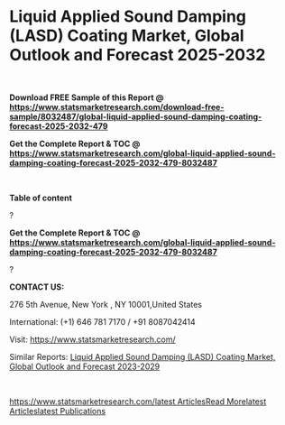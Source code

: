 <h1>Liquid Applied Sound Damping (LASD) Coating Market, Global Outlook and Forecast 2025-2032</h1><br/><p><strong>Download FREE Sample of this Report @ <a href="https://www.statsmarketresearch.com/download-free-sample/8032487/global-liquid-applied-sound-damping-coating-forecast-2025-2032-479">https://www.statsmarketresearch.com/download-free-sample/8032487/global-liquid-applied-sound-damping-coating-forecast-2025-2032-479</a></strong></p>
 
 
 
 <div><b>Get the Complete Report & TOC @ <a href="https://www.statsmarketresearch.com/global-liquid-applied-sound-damping-coating-forecast-2025-2032-479-8032487">https://www.statsmarketresearch.com/global-liquid-applied-sound-damping-coating-forecast-2025-2032-479-8032487</a></b></div>
 
 
 
 <p><br />
 
 <b>Table of content</b></p>
 
 
 
 <p>? </p>
 
 
 
 <div><b>Get the Complete Report & TOC @ <a href="https://www.statsmarketresearch.com/global-liquid-applied-sound-damping-coating-forecast-2025-2032-479-8032487">https://www.statsmarketresearch.com/global-liquid-applied-sound-damping-coating-forecast-2025-2032-479-8032487</a></b></div>
 
 
 
 <p>? </p>
 
 
 
 <p><b>CONTACT US:</b><br />
 
 276 5th Avenue, New York , NY 10001,United States<br />
 
 International: (+1) 646 781 7170 / +91 8087042414<br />
 
 Visit: <a href="https://www.statsmarketresearch.com/">https://www.statsmarketresearch.com/</a><br />
 
 Similar Reports: <a href="https://www.statsmarketresearch.com/global-liquid-applied-sound-damping-coating-forecast-2025-2032-479-8032487">Liquid Applied Sound Damping (LASD) Coating Market, Global Outlook and Forecast 2023-2029</a><br />
 
 <br />
 
 <a href="https://gyeongbokgung.com">https://www.statsmarketresearch.com/</a><a href="https://hallyeomaritime.com">latest Articles</a><a href="https://jingwansa.com">Read More</a><a href="https://nguoiviet.jp/">latest Articles</a><a href="https://www.intelmarketresearch.com/">latest Publications</a></p>